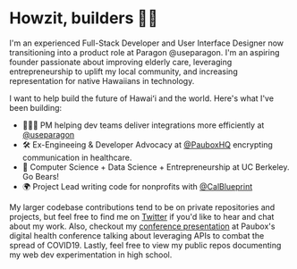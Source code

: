# Howzit, builders 🤙🏼

I'm an experienced Full-Stack Developer and User Interface Designer now transitioning into a product role at Paragon @useparagon. I'm an aspiring founder passionate about improving elderly care, leveraging entrepreneurship to uplift my local community, and increasing representation for native Hawaiians in technology.

I want to help build the future of Hawaiʻi and the world. Here's what I've been building:

- 👨🏻‍💻 PM helping dev teams deliver integrations more efficiently at [@useparagon](https://useparagon.com)
- 🛠 Ex-Engineeing & Developer Advocacy at [@PauboxHQ](https://www.paubox.com/) encrypting communication in healthcare.
- 🐻 Computer Science + Data Science + Entrepreneurship at UC Berkeley. Go Bears!
- 🌍 Project Lead writing code for nonprofits with [@CalBlueprint](https://calblueprint.org/)

My larger codebase contributions tend to be on private repositories and projects, but feel free to find me on [Twitter](https://www.twitter.com/nickwongio) if you'd like to hear and chat about my work. Also, checkout my [conference presentation](https://www.youtube.com/watch?v=4ia21ZmHJKA) at Paubox's digital health conference talking about leveraging APIs to combat the spread of COVID19. Lastly, feel free to view my public repos documenting my web dev experimentation in high school.

<!--
**niwong/niwong** is a ✨ _special_ ✨ repository because its `README.md` (this file) appears on your GitHub profile.

Here are some ideas to get you started:

- 🔭 I’m currently working on ...
- 🌱 I’m currently learning ...
- 👯 I’m looking to collaborate on ...
- 🤔 I’m looking for help with ...
- 💬 Ask me about ...
- 📫 How to reach me: ...
- 😄 Pronouns: ...
- ⚡ Fun fact: ...
-->
